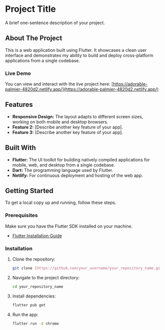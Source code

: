 # Project Title

A brief one-sentence description of your project.

## About The Project

This is a web application built using Flutter. It showcases a clean user interface and demonstrates my ability to build and deploy cross-platform applications from a single codebase.

### Live Demo

You can view and interact with the live project here:
[https://adorable-palmier-4820d2.netlify.app/](https://adorable-palmier-4820d2.netlify.app/)

## Features

* **Responsive Design:** The layout adapts to different screen sizes, working on both mobile and desktop browsers.
* **Feature 2:** [Describe another key feature of your app].
* **Feature 3:** [Describe another key feature of your app].

## Built With

* **Flutter:** The UI toolkit for building natively compiled applications for mobile, web, and desktop from a single codebase.
* **Dart:** The programming language used by Flutter.
* **Netlify:** For continuous deployment and hosting of the web app.

## Getting Started

To get a local copy up and running, follow these steps.

### Prerequisites

Make sure you have the Flutter SDK installed on your machine.
* [Flutter Installation Guide](https://flutter.dev/docs/get-started/install)

### Installation

1.  Clone the repository:
    ```sh
    git clone [https://github.com/your_username/your_repository_name.git](https://github.com/your_username/your_repository_name.git)
    ```
2.  Navigate to the project directory:
    ```sh
    cd your_repository_name
    ```
3.  Install dependencies:
    ```sh
    flutter pub get
    ```
4.  Run the app:
    ```sh
    flutter run -d chrome
    ```